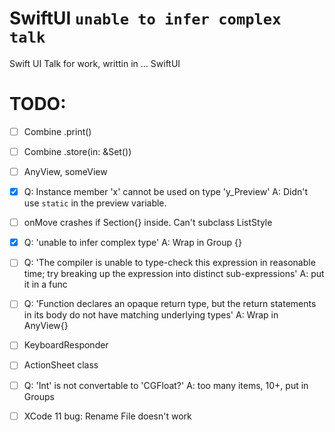 # SwiftUI `unable to infer complex talk`
Swift UI Talk for work, writtin in ... SwiftUI

# TODO:

* [ ] Combine .print()

* [ ] Combine .store(in: &Set<AnyCancellable>())

* [ ] AnyView, someView

* [x] Q: Instance member 'x' cannot be used on type 'y_Preview'
    A: Didn't use `static` in the preview variable.

* [ ] onMove crashes if Section{} inside.
    Can't subclass ListStyle

* [x] Q: 'unable to infer complex type'
    A: Wrap in Group {}

* [ ] Q: 'The compiler is unable to type-check this expression in reasonable time; try breaking up the expression into distinct sub-expressions'
    A: put it in a func

* [ ] Q: 'Function declares an opaque return type, but the return statements in its body do not have matching underlying types'
    A: Wrap in AnyView{}

* [ ] KeyboardResponder

* [ ] ActionSheet class

* [ ] Q: 'Int' is not convertable to 'CGFloat?'
    A: too many items, 10+, put in Groups

* [ ] XCode 11 bug:
    Rename File doesn't work
